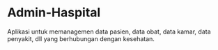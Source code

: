# Admin-Haspital
Aplikasi untuk memanagemen data pasien, data obat, data kamar, data penyakit, dll yang berhubungan dengan kesehatan.
